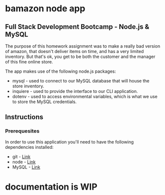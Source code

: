 # bamazon node app
## Full Stack Development Bootcamp - Node.js &amp; MySQL

The purpose of this homework assignment was to make a really bad version of amazon, that doesn't deliver items on time, and has a very limited inventory.  But that's ok, you get to be both the customer and the manager of this fine online store.

The app makes use of the following node.js packages:
* mysql - used to connect to our MySQL database that will house the store inventory.
* inquiere - used to provide the interface to our CLI application.
* dotenv - used to access environmental variables, which is what we use to store the MySQL credentials.

## __Instructions__

### __Prerequesites__

In order to use this application you'll need to have the following dependencies installed:
* git - [Link](https://git-scm.com/)
* node - [Link](https://nodejs.org/en/)
* MySQL - [Link](https://dev.mysql.com/downloads/mysql/)

# documentation is WIP